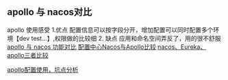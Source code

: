 ## apollo 与 nacos对比
apollo 使用感受
1.优点 配置信息可以按字段分开，增加配置可以同时配置多个环境【dev test...】,权限做的比较细
2. 缺点   应用和命名空间弄反了，用的很不舒服
[apollo 与 nacos 功能对比](https://blog.csdn.net/kwame211/article/details/104371263)
[配置中心Nacos与Apollo比较](https://huaweicloud.csdn.net/633576ebd3efff3090b57d7e.html)
[nacos、Eureka、apollo三者比较](https://blog.csdn.net/qq_36325332/article/details/125019475)

[apollo配置使用，坑点分析](https://blog.csdn.net/qq_36268452/article/details/107181166)
